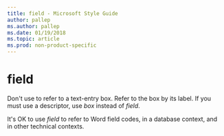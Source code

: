 ```yaml
---
title: field - Microsoft Style Guide
author: pallep
ms.author: pallep
ms.date: 01/19/2018
ms.topic: article
ms.prod: non-product-specific
---
```


# field

Don't use to refer to a text-entry box. Refer to the box by its label. If you must use a descriptor, use *box* instead of *field*. 

It's OK to use *field* to refer to Word field codes, in a database context, and in other technical contexts.
